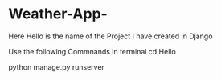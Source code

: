 # Weather-App-

Here Hello is the name of the Project I have created in Django

Use the following Commnands in terminal
 cd Hello
 
 python manage.py runserver 

